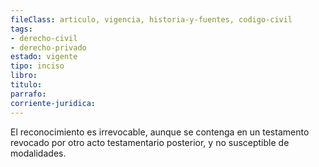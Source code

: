 ```yaml
---
fileClass: articulo, vigencia, historia-y-fuentes, codigo-civil
tags:
- derecho-civil
- derecho-privado
estado: vigente
tipo: inciso
libro:
titulo:
parrafo:
corriente-juridica:
---
```

El reconocimiento es irrevocable, aunque se contenga en un testamento revocado por otro acto testamentario posterior, y no susceptible de modalidades.